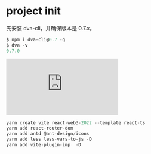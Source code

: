 # project init


先安装 dva-cli，并确保版本是 0.7.x。
```javascript
$ npm i dva-cli@0.7 -g
$ dva -v
0.7.0
```

![ant-design themes default style](https://github.com/ant-design/ant-design/blob/master/components/style/themes/default.less)
```javascript
yarn create vite react-web3-2022 --template react-ts
yarn add react-router-dom
yarn add antd @ant-design/icons 
yarn add less less-vars-to-js -D
yarn add vite-plugin-imp  -D
```
